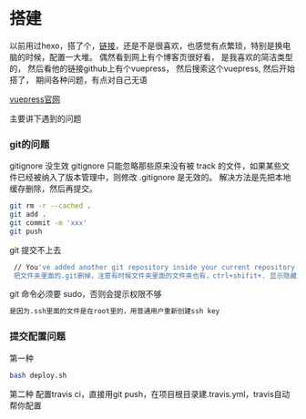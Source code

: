 # 搭建

以前用过hexo，搭了个，[链接](https://zhuanwan.github.io/)，还是不是很喜欢，也感觉有点繁琐，特别是换电脑的时候，配置一大堆。
偶然看到网上有个博客页很好看，
是我喜欢的简洁类型的，
然后看他的链接github上有个vuepress，
然后搜索这个vuepress,
然后开始搭了，
期间各种问题，有点对自己无语

[vuepress官网](https://vuepress.vuejs.org/zh/guide/)

主要讲下遇到的问题

### git的问题
gitignore 没生效
gitignore 只能忽略那些原来没有被 track 的文件，如果某些文件已经被纳入了版本管理中，则修改 .gitignore 是无效的。
解决方法是先把本地缓存删除，然后再提交。

```bash
git rm -r --cached .
git add .
git commit -m 'xxx'
git push
```

git 提交不上去

```bash
 // You've added another git repository inside your current repository
 把文件夹里面的.git删掉，注意有时候文件夹里面的文件夹也有，ctrl+shifit+. 显示隐藏文件
```

git 命令必须要 sudo，否则会提示权限不够

```bash
是因为.ssh里面的文件是在root里的，用普通用户重新创建ssh key
```

### 提交配置问题
第一种
``` bash 
bash deploy.sh 
```
第二种
配置travis ci，直接用git push，在项目根目录建.travis.yml，travis自动帮你配置

